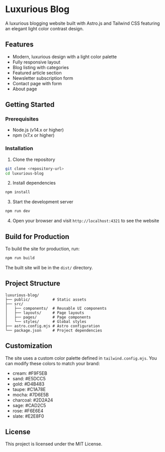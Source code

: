 # Luxurious Blog

A luxurious blogging website built with Astro.js and Tailwind CSS featuring an elegant light color contrast design.

## Features

- Modern, luxurious design with a light color palette
- Fully responsive layout
- Blog listing with categories
- Featured article section
- Newsletter subscription form
- Contact page with form
- About page

## Getting Started

### Prerequisites

- Node.js (v14.x or higher)
- npm (v7.x or higher)

### Installation

1. Clone the repository
```bash
git clone <repository-url>
cd luxurious-blog
```

2. Install dependencies
```bash
npm install
```

3. Start the development server
```bash
npm run dev
```

4. Open your browser and visit `http://localhost:4321` to see the website

## Build for Production

To build the site for production, run:
```bash
npm run build
```

The built site will be in the `dist/` directory.

## Project Structure

```
luxurious-blog/
├── public/          # Static assets
├── src/
│   ├── components/  # Reusable UI components
│   ├── layouts/     # Page layouts
│   ├── pages/       # Page components
│   └── styles/      # Global styles
├── astro.config.mjs # Astro configuration
└── package.json     # Project dependencies
```

## Customization

The site uses a custom color palette defined in `tailwind.config.mjs`. You can modify these colors to match your brand:

- cream: #F9F5EB
- sand: #E5DCC5
- gold: #D4B483
- taupe: #C1A78E
- mocha: #7D6E5B
- charcoal: #2D2A24
- sage: #CAD2C5
- rose: #F6E6E4
- slate: #E2E8F0

## License

This project is licensed under the MIT License.
